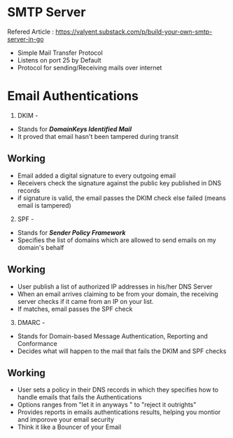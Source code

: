 # SMTP Server

Refered Article : <https://valyent.substack.com/p/build-your-own-smtp-server-in-go>

- Simple Mail Transfer Protocol
- Listens on port 25 by Default
- Protocol for sending/Receiving mails over internet

# Email Authentications

1. DKIM -

- Stands for <i><strong>DomainKeys Identified Mail</strong></i>
- It proved that email hasn't been tampered during transit

## Working

- Email added a digital signature to every outgoing email
- Receivers check the signature against the public key published in DNS records
- if signature is valid, the email passes the DKIM check else failed (means email is tampered)

2. SPF -

- Stands for <i><strong>Sender Policy Framework</strong></i>
- Specifies the list of domains which are allowed to send emails on my domain's behalf

## Working

- User publish a list of authorized IP addresses in his/her DNS Server
- When an email arrives claiming to be from your domain, the receiving server checks if it came from an IP on your list.
- If matches, email passes the SPF check

3. DMARC -

- Stands for Domain-based Message Authentication, Reporting and Conformance
- Decides what will happen to the mail that fails the DKIM and SPF checks

## Working

- User sets a policy in their DNS records in which they specifies how to handle emails that fails the Authentications
- Options ranges from "let it in anyways " to "reject it outrights"
- Provides reports in emails authentications results, helping you montior and imporove your email security
- Think it like a Bouncer of your Email
